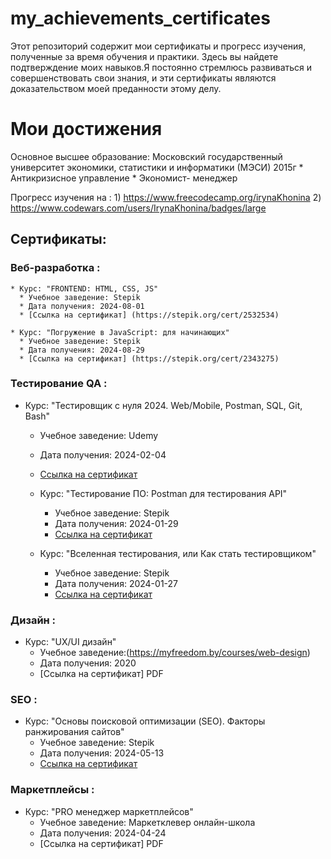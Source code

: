 # my_achievements_certificates
Этот репозиторий содержит мои сертификаты и прогресс изучения, полученные за время обучения и практики. Здесь вы найдете подтверждение моих навыков.Я постоянно стремлюсь развиваться и совершенствовать свои знания, и эти сертификаты являются доказательством моей преданности этому делу.

# Мои достижения

Основное высшее образование: Московский государственный университет экономики, статистики и информатики (МЭСИ) 2015г
                             * Антикризисное управление
                             * Экономист- менеджер

Прогресс изучения на : 
                1) https://www.freecodecamp.org/irynaKhonina
                2) https://www.codewars.com/users/IrynaKhonina/badges/large

         

## Сертификаты:

### Веб-разработка :

    * Курс: "FRONTEND: HTML, CSS, JS"
      * Учебное заведение: Stepik
      * Дата получения: 2024-08-01
      * [Ссылка на сертификат] (https://stepik.org/cert/2532534)
      
    * Курс: "Погружение в JavaScript: для начинающих"
      * Учебное заведение: Stepik
      * Дата получения: 2024-08-29
      * [Ссылка на сертификат] (https://stepik.org/cert/2343275)
      


### Тестирование QA :

 * Курс: "Тестировщик с нуля 2024. Web/Mobile, Postman, SQL, Git, Bash"
      * Учебное заведение: Udemy
      * Дата получения: 2024-02-04
      * [Ссылка на сертификат](https://www.udemy.com/certificate/UC-a4e610c1-4357-4574-bd5b-fd302bd3a8a1/)

   * Курс: "Тестирование ПО: Postman для тестирования API"
      * Учебное заведение: Stepik
      * Дата получения: 2024-01-29
      * [Ссылка на сертификат](https://stepik.org/cert/2345293)

   * Курс: "Вселенная тестирования, или Как стать тестировщиком"
      * Учебное заведение: Stepik
      * Дата получения: 2024-01-27
      * [Ссылка на сертификат](https://stepik.org/cert/2343275)
        
        


### Дизайн :
   * Курс: "UX/UI дизайн"
      * Учебное заведение:(https://myfreedom.by/courses/web-design)
      * Дата получения: 2020
      * [Ссылка на сертификат] PDF 
        

### SEO :

  * Курс: "Основы поисковой оптимизации (SEO). Факторы ранжирования сайтов"
      * Учебное заведение: Stepik
      * Дата получения: 2024-05-13
      * [Ссылка на сертификат](https://stepik.org/cert/2461477)


### Маркетплейсы :

  * Курс: "PRO менеджер маркетплейсов"
      * Учебное заведение: Маркетклевер онлайн-школа
      * Дата получения: 2024-04-24
      * [Ссылка на сертификат] PDF


